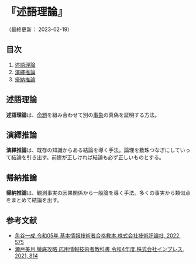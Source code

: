 # 『述語理論』

（最終更新： 2023-02-19）


## 目次

1. [述語理論](#述語理論)
1. [演繹推論](#演繹推論)
1. [帰納推論](#帰納推論)


## 述語理論

**述語理論**は、[命題](../../../discrete_mathematics/_/chapters/set_and_proposition.md#命題)を組み合わせて別の[事象](../../../applied_mathematics/_/chapters/probability_and_statistics.md#事象)の真偽を証明する方法。


## 演繹推論

**演繹推論**は、既存の知識からある結論を導く手法。論理を数珠つなぎにしていって結論を引き出す。前提が正しければ結論も必ず正しいものとする。


## 帰納推論

**帰納推論**は、観測事実の因果関係から一般論を導く手法。多くの事実から類似点をまとめて結論を出す。


## 参考文献

- [角谷一成.令和05年 基本情報技術者合格教本.株式会社技術評論社, 2022, 575](https://gihyo.jp/book/2022/978-4-297-13164-7)
- [瀬戸美月.徹底攻略 応用情報技術者教科書 令和4年度.株式会社インプレス, 2021, 814](https://book.impress.co.jp/books/1121101057)
